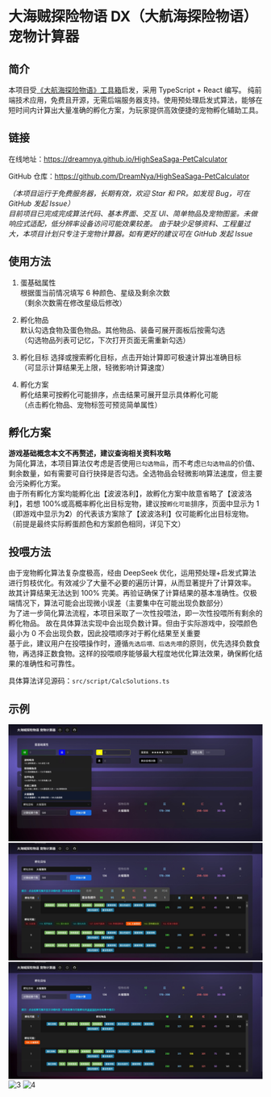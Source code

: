 # 大海贼探险物语 DX（大航海探险物语） 宠物计算器

## 简介

本项目受[《大航海探险物语》工具箱](https://gitee.com/zhaijifu67/dahanghai)启发，采用 TypeScript + React 编写。
纯前端技术应用，免费且开源，无需后端服务器支持。使用预处理启发式算法，能够在短时间内计算出大量准确的孵化方案，为玩家提供高效便捷的宠物孵化辅助工具。

## 链接

在线地址：<https://dreamnya.github.io/HighSeaSaga-PetCalculator>

GitHub 仓库：<https://github.com/DreamNya/HighSeaSaga-PetCalculator>

_（本项目运行于免费服务器，长期有效，欢迎 Star 和 PR。如发现 Bug，可在 GitHub 发起 Issue）_  
_目前项目已完成完成算法代码、基本界面、交互 UI、简单物品及宠物图鉴。未做响应式适配，低分辨率设备访问可能效果较差。_
_由于缺少足够资料、工程量过大，本项目计划只专注于宠物计算器。如有更好的建议可在 GitHub 发起 Issue_

## 使用方法

1. 蛋基础属性  
    根据蛋当前情况填写 6 种颜色、星级及剩余次数  
   （剩余次数需在修改星级后修改）

2. 孵化物品  
   默认勾选食物及蛋色物品。其他物品、装备可展开面板后按需勾选  
   （勾选物品列表可记忆，下次打开页面无需重新勾选）

3. 孵化目标
   选择或搜索孵化目标，点击开始计算即可极速计算出准确目标  
   （可显示计算结果无上限，轻微影响计算速度）

4. 孵化方案  
   孵化结果可按孵化可能排序，点击结果可展开显示具体孵化可能  
   （点击孵化物品、宠物标签可预览简单属性）

## 孵化方案

**游戏基础概念本文不再赘述，建议查询相关资料攻略**  
为简化算法，本项目算法仅考虑是否使用`已勾选物品`，而不考虑`已勾选物品`的价值、剩余数量，如有需要可自行抉择是否勾选。全选物品会轻微影响算法速度，但主要会污染孵化方案。  
由于所有孵化方案均能孵化出【波波洛利】，故孵化方案中故意省略了【波波洛利】，若想 100%或高概率孵化出目标宠物，建议按`孵化可能`排序，页面中显示为 1（即游戏中显示为**2**）的代表该方案除了【波波洛利】仅可能孵化出目标宠物。
（前提是最终实际孵蛋颜色和方案颜色相同，详见下文）

## 投喂方法

由于宠物孵化算法复杂度极高，经由 DeepSeek 优化，运用预处理+启发式算法进行剪枝优化。有效减少了大量不必要的遍历计算，从而显著提升了计算效率。 故其计算结果无法达到 100% 完美。再验证确保了计算结果的基本准确性。仅极端情况下，算法可能会出现微小误差（主要集中在可能出现负数部分）  
为了进一步简化算法流程，本项目采取了一次性投喂法，即一次性投喂所有剩余的孵化物品。 故在具体算法实现中会出现负数计算。但由于实际游戏中，投喂颜色最小为 0 不会出现负数，因此投喂顺序对于孵化结果至关重要  
基于此，建议用户在投喂操作时，遵循`先选后喂、后选先喂`的原则，优先选择负数食物，再选择正数食物。这样的投喂顺序能够最大程度地优化算法效果，确保孵化结果的准确性和可靠性。

具体算法详见源码：`src/script/CalcSolutions.ts`

## 示例

![1](example/1.jpeg)
![1.5](example/1.5.jpeg)
![2](example/2.jpeg)
![3](example/3.jpeg)
![4](example/4.jpeg)
